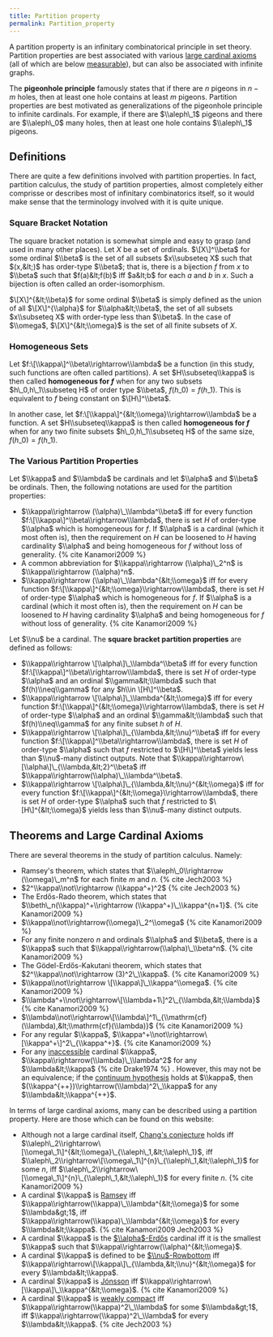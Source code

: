 ```yaml
---
title: Partition property
permalink: Partition_property
---
```


A partition property is an infinitary combinatorical principle in set
theory. Partition properties are best associated with various [large
cardinal
axioms](Upper_attic "Upper attic")
(all of which are below
[measurable](Measurable "Measurable")),
but can also be associated with infinite graphs.

The **pigeonhole principle** famously states that if there are $n$
pigeons in $n-m$ holes, then at least one hole contains at least $m$
pigeons. Partition properties are best motivated as generalizations of
the pigeonhole principle to infinite cardinals. For example, if there
are $\\aleph\_1$ pigeons and there are $\\aleph\_0$ many holes, then at
least one hole contains $\\aleph\_1$ pigeons.

## Definitions

There are quite a few definitions involved with partition properties. In
fact, partition calculus, the study of partition properties, almost
completely either comprisse or describes most of infinitary
combinatorics itself, so it would make sense that the terminology
involved with it is quite unique.

### Square Bracket Notation

The square bracket notation is somewhat simple and easy to grasp (and
used in many other places). Let $X$ be a set of ordinals. $\[X\]^\\beta$
for some ordinal $\\beta$ is the set of all subsets $x\\subseteq X$ such
that $(x,&lt;)$ has order-type $\\beta$; that is, there is a bijection
$f$ from $x$ to $\\beta$ such that $f(a)&lt;f(b)$ iff $a&lt;b$ for each
$a$ and $b$ in $x$. Such a bijection is often called an
order-isomorphism.

$\[X\]^{&lt;\\beta}$ for some ordinal $\\beta$ is simply defined as the
union of all $\[X\]^{\\alpha}$ for $\\alpha&lt;\\beta$, the set of all
subsets $x\\subseteq X$ with order-type less than $\\beta$. In the case
of $\\omega$, $\[X\]^{&lt;\\omega}$ is the set of all finite subsets of
$X$.

### Homogeneous Sets

Let $f:\[\\kappa\]^\\beta\\rightarrow\\lambda$ be a function (in this
study, such functions are often called partitions). A set
$H\\subseteq\\kappa$ is then called **homogeneous for $f$** when for any
two subsets $h\_0,h\_1\\subseteq H$ of order type $\\beta$,
$f(h\_0)=f(h\_1)$. This is equivalent to $f$ being constant on
$\[H\]^\\beta$.

In another case, let $f:\[\\kappa\]^{&lt;\\omega}\\rightarrow\\lambda$
be a function. A set $H\\subseteq\\kappa$ is then called **homogeneous
for $f$** when for any two finite subsets $h\_0,h\_1\\subseteq H$ of the
same size, $f(h\_0)=f(h\_1)$.

### The Various Partition Properties

Let $\\kappa$ and $\\lambda$ be cardinals and let $\\alpha$ and $\\beta$
be ordinals. Then, the following notations are used for the partition
properties:

-   $\\kappa\\rightarrow (\\alpha)\_\\lambda^\\beta$ iff for every
    function $f:\[\\kappa\]^\\beta\\rightarrow\\lambda$, there is set
    $H$ of order-type $\\alpha$ which is homogeneous for $f$. If
    $\\alpha$ is a cardinal (which it most often is), then the
    requirement on $H$ can be loosened to $H$ having cardinality
    $\\alpha$ and being homogeneous for $f$ without loss of generality.
    {% cite Kanamori2009 %}
-   A common abbreviation for $\\kappa\\rightarrow (\\alpha)\_2^n$ is
    $\\kappa\\rightarrow (\\alpha)^n$.
-   $\\kappa\\rightarrow (\\alpha)\_\\lambda^{&lt;\\omega}$ iff for
    every function $f:\[\\kappa\]^{&lt;\\omega}\\rightarrow\\lambda$,
    there is set $H$ of order-type $\\alpha$ which is homogeneous for
    $f$. If $\\alpha$ is a cardinal (which it most often is), then the
    requirement on $H$ can be loosened to $H$ having cardinality
    $\\alpha$ and being homogeneous for $f$ without loss of generality.
    {% cite Kanamori2009 %}

Let $\\nu$ be a cardinal. The **square bracket partition properties**
are defined as follows:

-   $\\kappa\\rightarrow \[\\alpha\]\_\\lambda^\\beta$ iff for every
    function $f:\[\\kappa\]^\\beta\\rightarrow\\lambda$, there is set
    $H$ of order-type $\\alpha$ and an ordinal $\\gamma&lt;\\lambda$
    such that $f(h)\\neq\\gamma$ for any $h\\in \[H\]^\\beta$.
-   $\\kappa\\rightarrow \[\\alpha\]\_\\lambda^{&lt;\\omega}$ iff for
    every function $f:\[\\kappa\]^{&lt;\\omega}\\rightarrow\\lambda$,
    there is set $H$ of order-type $\\alpha$ and an ordinal
    $\\gamma&lt;\\lambda$ such that $f(h)\\neq\\gamma$ for any finite
    subset $h$ of $H$.
-   $\\kappa\\rightarrow \[\\alpha\]\_{\\lambda,&lt;\\nu}^\\beta$ iff
    for every function $f:\[\\kappa\]^\\beta\\rightarrow\\lambda$, there
    is set $H$ of order-type $\\alpha$ such that $f$ restricted to
    $\[H\]^\\beta$ yields less than $\\nu$-many distinct outputs. Note
    that $\\kappa\\rightarrow\[\\alpha\]\_{\\lambda,&lt;2}^\\beta$ iff
    $\\kappa\\rightarrow(\\alpha)\_\\lambda^\\beta$.
-   $\\kappa\\rightarrow \[\\alpha\]\_{\\lambda,&lt;\\nu}^{&lt;\\omega}$
    iff for every function
    $f:\[\\kappa\]^{&lt;\\omega}\\rightarrow\\lambda$, there is set $H$
    of order-type $\\alpha$ such that $f$ restricted to
    $\[H\]^{&lt;\\omega}$ yields less than $\\nu$-many distinct outputs.

## Theorems and Large Cardinal Axioms

There are several theorems in the study of partition calculus. Namely:

-   Ramsey's theorem, which states that $\\aleph\_0\\rightarrow
    (\\omega)\_m^n$ for each finite $m$ and $n$.
    {% cite Jech2003 %}
-   $2^\\kappa\\not\\rightarrow (\\kappa^+)^2$
    {% cite Jech2003 %}
-   The Erdős-Rado theorem, which states that
    $\\beth\_n(\\kappa)^+\\rightarrow (\\kappa^+)\_\\kappa^{n+1}$.
    {% cite Kanamori2009 %}
-   $\\kappa\\not\\rightarrow(\\omega)\_2^\\omega$
    {% cite Kanamori2009 %}
-   For any finite nonzero $n$ and ordinals $\\alpha$ and $\\beta$,
    there is a $\\kappa$ such that
    $\\kappa\\rightarrow(\\alpha)\_\\beta^n$.
    {% cite Kanamori2009 %}
-   The Gödel-Erdős-Kakutani theorem, which states that
    $2^\\kappa\\not\\rightarrow (3)^2\_\\kappa$.
    {% cite Kanamori2009 %}
-   $\\kappa\\not\\rightarrow \[\\kappa\]\_\\kappa^\\omega$.
    {% cite Kanamori2009 %}
-   $\\lambda^+\\not\\rightarrow\[\\lambda+1\]^2\_{\\lambda,&lt;\\lambda}$
    {% cite Kanamori2009 %}
-   $\\lambda\\not\\rightarrow\[\\lambda\]^1\_{\\mathrm{cf}(\\lambda),&lt;\\mathrm{cf}(\\lambda)}$
    {% cite Kanamori2009 %}
-   For any regular $\\kappa$,
    $\\kappa^+\\not\\rightarrow\[\\kappa^+\]^2\_{\\kappa^+}$.
    {% cite Kanamori2009 %}
-   For any
    [inaccessible](Inaccessible "Inaccessible")
    cardinal $\\kappa$, $\\kappa\\rightarrow(\\lambda)\_\\lambda^2$ for
    any $\\lambda&lt;\\kappa$ {% cite Drake1974 %} .
    However, this may not be an equivalence; if the
    <a href="Continuum_hypothesis" class="mw-redirect" title="Continuum hypothesis">continuum hypothesis</a>
    holds at $\\kappa$, then
    $(\\kappa^{++})\\rightarrow(\\lambda)^2\_\\kappa$ for any
    $\\lambda&lt;\\kappa^{++}$.

In terms of large cardinal axioms, many can be described using a
partition property. Here are those which can be found on this website:

-   Although not a large cardinal itself, [Chang's
    conjecture](Chang%27s_conjecture "Chang's conjecture")
    holds iff
    $\\aleph\_2\\rightarrow\[\\omega\_1\]^{&lt;\\omega}\_{\\aleph\_1,&lt;\\aleph\_1}$,
    iff
    $\\aleph\_2\\rightarrow\[\\omega\_1\]^{n}\_{\\aleph\_1,&lt;\\aleph\_1}$
    for some $n$, iff
    $\\aleph\_2\\rightarrow\[\\omega\_1\]^{n}\_{\\aleph\_1,&lt;\\aleph\_1}$
    for every finite $n$. {% cite Kanamori2009 %}
-   A cardinal $\\kappa$ is
    [Ramsey](Ramsey "Ramsey")
    iff $\\kappa\\rightarrow(\\kappa)\_\\lambda^{&lt;\\omega}$ for some
    $\\lambda&gt;1$, iff
    $\\kappa\\rightarrow(\\kappa)\_\\lambda^{&lt;\\omega}$ for every
    $\\lambda&lt;\\kappa$.
    {% cite Kanamori2009 Jech2003 %}
-   A cardinal $\\kappa$ is the
    [$\\alpha$-Erdős](Erdos "Erdos")
    cardinal iff it is the smallest $\\kappa$ such that
    $\\kappa\\rightarrow(\\alpha)^{&lt;\\omega}$.
-   A cardinal $\\kappa$ is defined to be
    [$\\nu$-Rowbottom](Rowbottom "Rowbottom")
    iff
    $\\kappa\\rightarrow\[\\kappa\]\_{\\lambda,&lt;\\nu}^{&lt;\\omega}$
    for every $\\lambda&lt;\\kappa$.
-   A cardinal $\\kappa$ is
    [Jónsson](Jonsson "Jonsson")
    iff $\\kappa\\rightarrow\[\\kappa\]\_\\kappa^{&lt;\\omega}$.
    {% cite Kanamori2009 %}
-   A cardinal $\\kappa$ is [weakly
    compact](Weakly_compact "Weakly compact")
    iff $\\kappa\\rightarrow(\\kappa)^2\_\\lambda$ for some
    $\\lambda&gt;1$, iff $\\kappa\\rightarrow(\\kappa)^2\_\\lambda$ for
    every $\\lambda&lt;\\kappa$. {% cite Jech2003 %}
